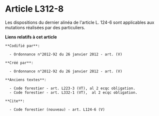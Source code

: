 # Article L312-8

Les dispositions du dernier alinéa de l'article L. 124-6 sont applicables aux mutations réalisées par des particuliers.

**Liens relatifs à cet article**

	**Codifié par**:

	  - Ordonnance n°2012-92 du 26 janvier 2012 - art. (V)

	**Créé par**:

	  - Ordonnance n°2012-92 du 26 janvier 2012 - art. (V)

	**Anciens textes**:

	  - Code forestier - art. L223-3 (VT), al 2 ecqc obligation.
	  - Code forestier - art. L332-1 (VT),  al 2 ecqc obligation.

	**Cite**:

	  - Code forestier (nouveau) - art. L124-6 (V)
